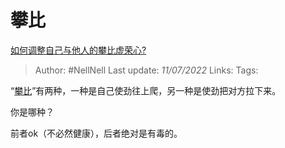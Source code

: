 # 攀比
[如何调整自己与他人的攀比虚荣心?](https://www.zhihu.com/question/541354816/answer/2558643266)

> Author: #NellNell 
> Last update: *11/07/2022* 
> Links: 
> Tags: 

“[攀比](https://www.zhihu.com/search?q=%E6%94%80%E6%AF%94&search_source=Entity&hybrid_search_source=Entity&hybrid_search_extra=%7B%22sourceType%22%3A%22answer%22%2C%22sourceId%22%3A2558643266%7D)”有两种，一种是自己使劲往上爬，另一种是使劲把对方拉下来。

你是哪种？

前者ok（不必然健康），后者绝对是有毒的。